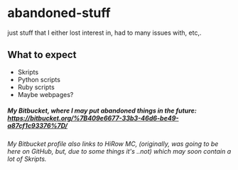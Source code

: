 # abandoned-stuff
just stuff that I either lost interest in, had to many issues with, etc,.


## What to expect
* Skripts
* Python scripts
* Ruby scripts
* Maybe webpages?

##### My Bitbucket, where I may put abandoned things in the future: https://bitbucket.org/%7B409e6677-33b3-46d6-be49-a87cf1c93376%7D/
###### My Bitbucket profile also links to HiRow MC, (originally, was going to be here on GitHub, but, due to some things it's ..not) which may soon contain a lot of Skripts.
